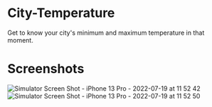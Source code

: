 # City-Temperature
Get to know your city's minimum and maximum temperature in that moment.

# Screenshots
![Simulator Screen Shot - iPhone 13 Pro - 2022-07-19 at 11 52 42](https://user-images.githubusercontent.com/67622205/179680188-b0d85a20-9420-41d0-b3ec-b961225bc74a.png)
![Simulator Screen Shot - iPhone 13 Pro - 2022-07-19 at 11 52 50](https://user-images.githubusercontent.com/67622205/179680206-25928b21-a31d-4633-ab2c-427893912b33.png)
